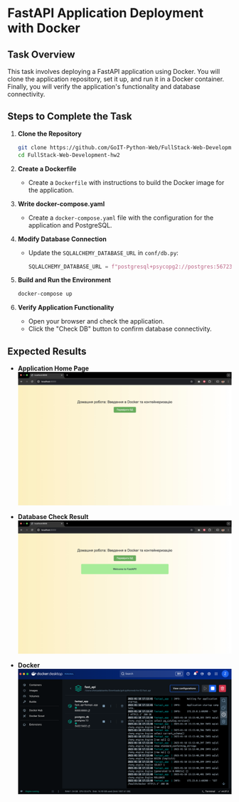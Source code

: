 # FastAPI Application Deployment with Docker

## Task Overview

This task involves deploying a FastAPI application using Docker. You will clone the application repository, set it up, and run it in a Docker container. Finally, you will verify the application's functionality and database connectivity.

## Steps to Complete the Task

1. **Clone the Repository**

   ```bash
   git clone https://github.com/GoIT-Python-Web/FullStack-Web-Development-hw2
   cd FullStack-Web-Development-hw2
   ```

2. **Create a Dockerfile**

   - Create a `Dockerfile` with instructions to build the Docker image for the application.

3. **Write docker-compose.yaml**

   - Create a `docker-compose.yaml` file with the configuration for the application and PostgreSQL.

4. **Modify Database Connection**

   - Update the `SQLALCHEMY_DATABASE_URL` in `conf/db.py`:
     ```python
     SQLALCHEMY_DATABASE_URL = f"postgresql+psycopg2://postgres:567234@<postgres_service_name>:5432/hw02"
     ```

5. **Build and Run the Environment**

   ```bash
   docker-compose up
   ```

6. **Verify Application Functionality**
   - Open your browser and check the application.
   - Click the "Check DB" button to confirm database connectivity.

## Expected Results

- **Application Home Page**
  ![Application Home Page](/screenshots/SCR_1.jpeg)

- **Database Check Result**
  ![Database Check Result](./screenshots/SCR_2.jpeg)

- **Docker**
  ![Docker Results](./screenshots/SCR_3.jpeg)
